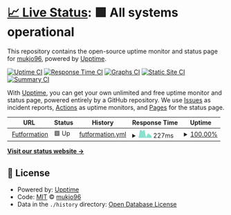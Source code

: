 # [📈 Live Status](https://mukjo96.github.io/upptime): <!--live status--> **🟩 All systems operational**

This repository contains the open-source uptime monitor and status page for [mukjo96](https://mukjo96.github.io/upptime), powered by [Upptime](https://github.com/upptime/upptime).

[![Uptime CI](https://github.com/mukjo96/upptime/workflows/Uptime%20CI/badge.svg)](https://github.com/mukjo96/upptime/actions?query=workflow%3A%22Uptime+CI%22)
[![Response Time CI](https://github.com/mukjo96/upptime/workflows/Response%20Time%20CI/badge.svg)](https://github.com/mukjo96/upptime/actions?query=workflow%3A%22Response+Time+CI%22)
[![Graphs CI](https://github.com/mukjo96/upptime/workflows/Graphs%20CI/badge.svg)](https://github.com/mukjo96/upptime/actions?query=workflow%3A%22Graphs+CI%22)
[![Static Site CI](https://github.com/mukjo96/upptime/workflows/Static%20Site%20CI/badge.svg)](https://github.com/mukjo96/upptime/actions?query=workflow%3A%22Static+Site+CI%22)
[![Summary CI](https://github.com/mukjo96/upptime/workflows/Summary%20CI/badge.svg)](https://github.com/mukjo96/upptime/actions?query=workflow%3A%22Summary+CI%22)

With [Upptime](https://upptime.js.org), you can get your own unlimited and free uptime monitor and status page, powered entirely by a GitHub repository. We use [Issues](https://github.com/mukjo96/upptime/issues) as incident reports, [Actions](https://github.com/mukjo96/upptime/actions) as uptime monitors, and [Pages](https://mukjo96.github.io/upptime) for the status page.

<!--start: status pages-->
<!-- This summary is generated by Upptime (https://github.com/upptime/upptime) -->
<!-- Do not edit this manually, your changes will be overwritten -->
<!-- prettier-ignore -->
| URL | Status | History | Response Time | Uptime |
| --- | ------ | ------- | ------------- | ------ |
| <img alt="" src="https://favicons.githubusercontent.com/futformation.vercel.app" height="13"> [Futformation](https://futformation.vercel.app) | 🟩 Up | [futformation.yml](https://github.com/mukjo96/upptime/commits/HEAD/history/futformation.yml) | <details><summary><img alt="Response time graph" src="./graphs/futformation/response-time-week.png" height="20"> 227ms</summary><br><a href="https://mukjo96.github.io/upptime/history/futformation"><img alt="Response time 3652" src="https://img.shields.io/endpoint?url=https%3A%2F%2Fraw.githubusercontent.com%2Fmukjo96%2Fupptime%2FHEAD%2Fapi%2Ffutformation%2Fresponse-time.json"></a><br><a href="https://mukjo96.github.io/upptime/history/futformation"><img alt="24-hour response time 226" src="https://img.shields.io/endpoint?url=https%3A%2F%2Fraw.githubusercontent.com%2Fmukjo96%2Fupptime%2FHEAD%2Fapi%2Ffutformation%2Fresponse-time-day.json"></a><br><a href="https://mukjo96.github.io/upptime/history/futformation"><img alt="7-day response time 227" src="https://img.shields.io/endpoint?url=https%3A%2F%2Fraw.githubusercontent.com%2Fmukjo96%2Fupptime%2FHEAD%2Fapi%2Ffutformation%2Fresponse-time-week.json"></a><br><a href="https://mukjo96.github.io/upptime/history/futformation"><img alt="30-day response time 154" src="https://img.shields.io/endpoint?url=https%3A%2F%2Fraw.githubusercontent.com%2Fmukjo96%2Fupptime%2FHEAD%2Fapi%2Ffutformation%2Fresponse-time-month.json"></a><br><a href="https://mukjo96.github.io/upptime/history/futformation"><img alt="1-year response time 3754" src="https://img.shields.io/endpoint?url=https%3A%2F%2Fraw.githubusercontent.com%2Fmukjo96%2Fupptime%2FHEAD%2Fapi%2Ffutformation%2Fresponse-time-year.json"></a></details> | <details><summary><a href="https://mukjo96.github.io/upptime/history/futformation">100.00%</a></summary><a href="https://mukjo96.github.io/upptime/history/futformation"><img alt="All-time uptime 99.99%" src="https://img.shields.io/endpoint?url=https%3A%2F%2Fraw.githubusercontent.com%2Fmukjo96%2Fupptime%2FHEAD%2Fapi%2Ffutformation%2Fuptime.json"></a><br><a href="https://mukjo96.github.io/upptime/history/futformation"><img alt="24-hour uptime 100.00%" src="https://img.shields.io/endpoint?url=https%3A%2F%2Fraw.githubusercontent.com%2Fmukjo96%2Fupptime%2FHEAD%2Fapi%2Ffutformation%2Fuptime-day.json"></a><br><a href="https://mukjo96.github.io/upptime/history/futformation"><img alt="7-day uptime 100.00%" src="https://img.shields.io/endpoint?url=https%3A%2F%2Fraw.githubusercontent.com%2Fmukjo96%2Fupptime%2FHEAD%2Fapi%2Ffutformation%2Fuptime-week.json"></a><br><a href="https://mukjo96.github.io/upptime/history/futformation"><img alt="30-day uptime 100.00%" src="https://img.shields.io/endpoint?url=https%3A%2F%2Fraw.githubusercontent.com%2Fmukjo96%2Fupptime%2FHEAD%2Fapi%2Ffutformation%2Fuptime-month.json"></a><br><a href="https://mukjo96.github.io/upptime/history/futformation"><img alt="1-year uptime 99.99%" src="https://img.shields.io/endpoint?url=https%3A%2F%2Fraw.githubusercontent.com%2Fmukjo96%2Fupptime%2FHEAD%2Fapi%2Ffutformation%2Fuptime-year.json"></a></details>

<!--end: status pages-->

[**Visit our status website →**](https://mukjo96.github.io/upptime)

## 📄 License

- Powered by: [Upptime](https://github.com/upptime/upptime)
- Code: [MIT](./LICENSE) © [mukjo96](https://mukjo96.github.io/upptime)
- Data in the `./history` directory: [Open Database License](https://opendatacommons.org/licenses/odbl/1-0/)
